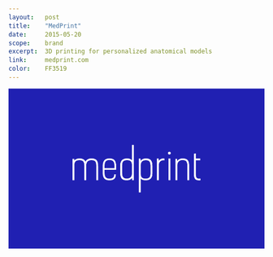 ```yaml
---
layout:   post
title:    "MedPrint"
date:     2015-05-20
scope:    brand
excerpt:  3D printing for personalized anatomical models
link:     medprint.com
color:    FF3519
---
```


![Thumb](/images/medprint_thumbnail.png)